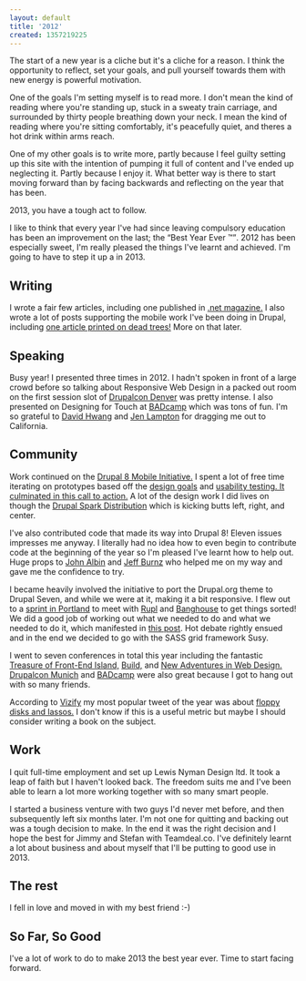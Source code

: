 ```yaml
---
layout: default
title: '2012'
created: 1357219225
---
```

<p>The start of a new year is a cliche but it's a cliche for a reason. I think the opportunity to reflect, set your goals, and pull yourself towards them with new energy is powerful motivation.</p>

<p>One of the goals I'm setting myself is to read more. I don't mean the kind of reading where you're standing up, stuck in a sweaty train carriage, and surrounded by thirty people breathing down your neck. I mean the kind of reading where you're sitting comfortably, it's peacefully quiet, and theres a hot drink within arms reach.</p>

<p>One of my other goals is to write more, partly because I feel guilty setting up this site with the intention of pumping it full of content and I've ended up neglecting it. Partly because I enjoy it. What better way is there to start moving forward than by facing backwards and reflecting on the year that has been.</p>

<p>2013, you have a tough act to follow.</p>

<p>I like to think that every year I've had since leaving compulsory education has been an improvement on the last; the <q>Best Year Ever ™</q>. 2012 has been especially sweet, I'm really pleased the things I've learnt and achieved. I'm going to have to step it up a in 2013.</p>

<h2>Writing</h2>

<p>I wrote a fair few articles, including one published in  <a href="http://www.netmagazine.com/features/where-are-our-absolute-css-units">.net magazine.</a> I also wrote a lot of posts supporting the mobile work I've been doing in Drupal, including <a href="http://drupalwatchdog.com/issue/toc/2/2">one article printed on dead trees!</a> More on that later.</p>

<h2>Speaking</h2>

<p>Busy year! I presented three times in 2012. I hadn't spoken in front of a large crowd before so talking about Responsive Web Design in a packed out room on the first session slot of <a href="http://denver2012.drupal.org/">Drupalcon Denver</a> was pretty intense. I also presented on Designing for Touch at <a href="http://2012.badcamp.net/program/mobile-summit">BADcamp</a> which was tons of fun. I'm so grateful to <a href="https://twitter.com/eatings">David Hwang</a> and <a href="https://twitter.com/jenlampton">Jen Lampton</a> for dragging me out to California.</p>

<h2>Community</h2>

<p>Work continued on the <a href="http://groups.drupal.org/mobile/drupal-8">Drupal 8 Mobile Initiative.</a> I spent a lot of free time iterating on prototypes based off the <a href="http://groups.drupal.org/node/191593">design goals</a> and <a href="http://groups.drupal.org/node/172059">usability testing. It culminated in <a href="http://groups.drupal.org/node/232653">this call to action.</a> A lot of the design work I did lives on though the <a href="http://buytaert.net/spark-update-mobile-administration-in-drupal">Drupal Spark Distribution</a> which is kicking butts left, right, and center.</p>

<p>I've also contributed code that made its way into Drupal 8! Eleven issues impresses me anyway. I literally had no idea how to even begin to contribute code at the beginning of the year so I'm pleased I've learnt how to help out. Huge props to <a href="https://twitter.com/JohnAlbin">John Albin</a> and <a href="https://twitter.com/adaptivethemes">Jeff Burnz</a> who helped me on my way and gave me the confidence to try.</p>

<p>I became heavily involved the initiative to port the Drupal.org theme to Drupal Seven, and while we were at it, making it a bit responsive. I flew out to a <a href="http://groups.drupal.org/node/223439">sprint in Portland</a> to meet with <a href="https://twitter.com/rupl">Rupl</a> and <a href="https://twitter.com/banghouse">Banghouse</a> to get things sorted! We did a good job of working out what we needed to do and what we needed to do it, which manifested in <a href="<a href="http://groups.drupal.org/node/236988">this post</a>. Hot debate rightly ensued and in the end <a href="http://groups.drupal.org/node/236988"></a>we decided to go with the SASS grid framework Susy.</p>

<p>I went to seven conferences in total this year including the fantastic <a href="http://2012.fromthefront.it/">Treasure of Front-End Island,</a> <a href="http://2012.buildconf.com/">Build,</a> and <a href="http://2012.newadventuresconf.com/">New Adventures in Web Design.</a> <a href="http://munich2012.drupal.org/">Drupalcon Munich</a> and <a href="http://www.badcamp.net/">BADcamp</a> were also great because I got to hang out with so many friends.</p>

<p>According to <a href="https://www.vizify.com/">Vizify</a> my most popular tweet of the year was about <a href="https://www.vizify.com/lewis-nyman/year-on-twitter">floppy disks and lassos.</a> I don't know if this is a useful metric but maybe I should consider writing a book on the subject.</p>

<h2>Work</h2>

<p>I quit full-time employment and set up Lewis Nyman Design ltd. It took a leap of faith but I haven't looked back. The freedom suits me and I've been able to learn a lot more working together with so many smart people.</p>

<p>I started a business venture with two guys I'd never met before, and then subsequently left six months later. I'm not one for quitting and backing out was a tough decision to make. In the end it was the right decision and I hope the best for Jimmy and Stefan with Teamdeal.co. I've definitely learnt a lot about business and about myself that I'll be putting to good use in 2013.</p>

<h2>The rest</h2>

<p>I fell in love and moved in with my best friend :-)</p>

<h2>So Far, So Good</h2>

<p>I've a lot of work to do to make 2013 the best year ever. Time to start facing forward.</p>
